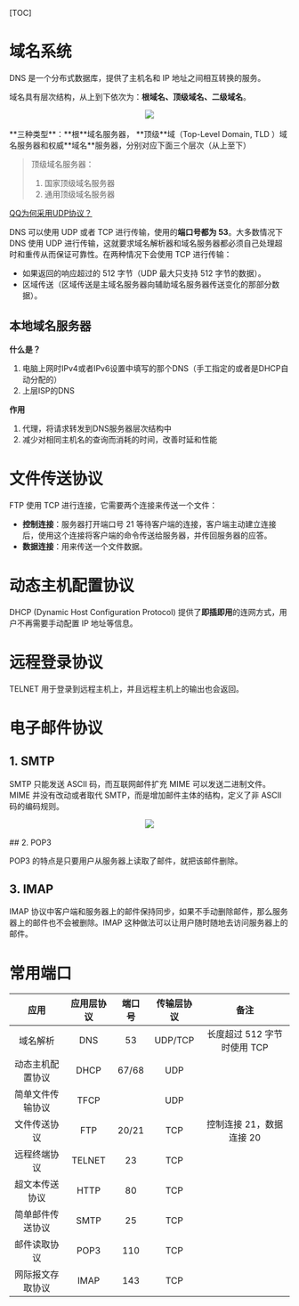 [TOC]

# 域名系统

DNS 是一个分布式数据库，提供了主机名和 IP 地址之间相互转换的服务。

域名具有层次结构，从上到下依次为：**根域名、顶级域名、二级域名**。

<div align="center"> <img src="https://cs-notes-1256109796.cos.ap-guangzhou.myqcloud.com/b54eeb16-0b0e-484c-be62-306f57c40d77.jpg"/> </div><br>
**三种类型**：**根**域名服务器， **顶级**域（Top-Level Domain, TLD ）域名服务器和权威**域名**服务器，分别对应下面三个层次（从上至下）

> 顶级域名服务器：
>
> 1. 国家顶级域名服务器
> 2. 通用顶级域名服务器

[QQ为何采用UDP协议？](https://blog.csdn.net/junjunba2689/article/details/82593124)

DNS 可以使用 UDP 或者 TCP 进行传输，使用的**端口号都为 53**。大多数情况下 DNS 使用 UDP 进行传输，这就要求域名解析器和域名服务器都必须自己处理超时和重传从而保证可靠性。在两种情况下会使用 TCP 进行传输：

- 如果返回的响应超过的 512 字节（UDP 最大只支持 512 字节的数据）。
- 区域传送（区域传送是主域名服务器向辅助域名服务器传送变化的那部分数据）。

## 本地域名服务器

**什么是？**

1. 电脑上网时IPv4或者IPv6设置中填写的那个DNS（手工指定的或者是DHCP自动分配的）
2. 上层ISP的DNS

**作用**

1. 代理，将请求转发到DNS服务器层次结构中
2. 减少对相同主机名的查询而消耗的时间，改善时延和性能



# 文件传送协议

FTP 使用 TCP 进行连接，它需要两个连接来传送一个文件：

- **控制连接**：服务器打开端口号 21 等待客户端的连接，客户端主动建立连接后，使用这个连接将客户端的命令传送给服务器，并传回服务器的应答。
- **数据连接**：用来传送一个文件数据。

# 动态主机配置协议

DHCP (Dynamic Host Configuration Protocol) 提供了**即插即用**的连网方式，用户不再需要手动配置 IP 地址等信息。

# 远程登录协议

TELNET 用于登录到远程主机上，并且远程主机上的输出也会返回。

# 电子邮件协议

## 1. SMTP

SMTP 只能发送 ASCII 码，而互联网邮件扩充 MIME 可以发送二进制文件。MIME 并没有改动或者取代 SMTP，而是增加邮件主体的结构，定义了非 ASCII 码的编码规则。

<div align="center"> <img src="https://cs-notes-1256109796.cos.ap-guangzhou.myqcloud.com/ed5522bb-3a60-481c-8654-43e7195a48fe.png" width=""/> </div><br>
## 2. POP3

POP3 的特点是只要用户从服务器上读取了邮件，就把该邮件删除。

## 3. IMAP

IMAP 协议中客户端和服务器上的邮件保持同步，如果不手动删除邮件，那么服务器上的邮件也不会被删除。IMAP 这种做法可以让用户随时随地去访问服务器上的邮件。

# 常用端口

|应用| 应用层协议 | 端口号 | 传输层协议 | 备注 |
| :---: | :--: | :--: | :--: | :--: |
| 域名解析 | DNS | 53 | UDP/TCP | 长度超过 512 字节时使用 TCP |
| 动态主机配置协议 | DHCP | 67/68 | UDP | |
| 简单文件传输协议 | TFCP |  | UDP | |
| 文件传送协议 | FTP | 20/21 | TCP | 控制连接 21，数据连接 20 |
| 远程终端协议 | TELNET | 23 | TCP | |
| 超文本传送协议 | HTTP | 80 | TCP | |
| 简单邮件传送协议 | SMTP | 25 | TCP | |
| 邮件读取协议 | POP3 | 110 | TCP | |
| 网际报文存取协议 | IMAP | 143 | TCP | |
